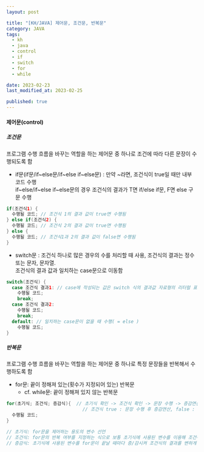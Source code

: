 ```yaml
---
layout: post

title: "[KH/JAVA] 제어문, 조건문, 반복문"
category: JAVA
tags: 
  - kh
  - java
  - control
  - if
  - switch
  - for
  - while

date: 2023-02-23
last_modified_at: 2023-02-25

published: true
---
```


<h4>제어문(control)</h4>


<h5>조건문</h5>
프로그램 수행 흐름을 바꾸는 역할을 하는 제어문 중 하나로 조건에 따라 다른 문장이 수행되도록 함<br />

- if문(if문/if~else문/if~else if~else문) : 만약 ~라면, 조건식이 true일 때만 내부 코드 수행<br />
if~else/if~else if~else문의 경우 조건식의 결과가 T면 if/else if문, F면 else 구문 수행

```java
if(조건식1) {
  수행될 코드; // 조건식 1의 결과 값이 true면 수행됨
} else if(조건식2) {
  수행될 코드; // 조건식 2의 결과 값이 true면 수행됨
} else {
  수행될 코드; // 조건식1과 2의 결과 값이 false면 수행됨
}
```

- switch문 : 조건식 하나로 많은 경우의 수를 처리할 때 사용, 조건식의 결과는 정수 또는 문자, 문자열.<br />
조건식의 결과 값과 일치하는 case문으로 이동함

```java
switch(조건식) {
  case 조건식 결과1: // case에 작성되는 값은 switch 식의 결과값 자료형의 리터럴 표기법임
    수행될 코드;
    break;
  case 조건식 결과2:
    수행될 코드;
    break;
  default: // 일치하는 case문이 없을 때 수행( = else )
    수행될 코드;
}
```


<h5>반복문</h5>
프로그램 수행 흐름을 바꾸는 역할을 하는 제어문 중 하나로 특정 문장들을 반복해서 수행하도록 함

- for문: 끝이 정해져 있는(횟수가 지정되어 있는) 반복문
  + cf. while문: 끝이 정해져 있지 않는 반복문

```java
for(초기식; 조건식; 증감식){  // 초기식 확인 -> 조건식 확인 -> 문장 수행 -> 증감연산
                            // 조건식 true : 문장 수행 후 증감연산, false : 수행하지 않고 for문에서 나옴(증감연산X)
  수행될 코드;
}

// 초기식: for문을 제어하는 용도의 변수 선언
// 조건식: for문의 반복 여부를 지정하는 식으로 보통 초기식에 사용된 변수를 이용해 조건식을 작성함
// 증감식: 초기식에 사용된 변수를 for문이 끝날 때마다 증/감시켜 조건식의 결과를 변하게 함
```

